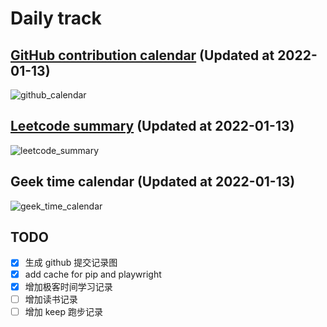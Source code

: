 # Daily track

## [GitHub contribution calendar](https://github.com/j178) (Updated at 2022-01-13)
![github_calendar](https://s2.loli.net/2022/01/13/iNdcJZgjFu4LhS3.png)

## [Leetcode summary](https://leetcode-cn.com/u/j178) (Updated at 2022-01-13)
![leetcode_summary](https://s2.loli.net/2022/01/13/fnh8p4xdBzuD2l3.png)

## Geek time calendar (Updated at 2022-01-13)
![geek_time_calendar](https://s2.loli.net/2022/01/13/PQxGdhNa2EOK5A1.png)


## TODO
- [x] 生成 github 提交记录图
- [x] add cache for pip and playwright
- [x] 增加极客时间学习记录
- [ ] 增加读书记录
- [ ] 增加 keep 跑步记录
